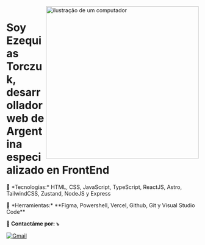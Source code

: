 <img src="https://raw.githubusercontent.com/MicaelliMedeiros/micaellimedeiros/master/image/computer-illustration.png" alt="ilustração de um computador" min-width="400px" max-width="400px" width="400px" align="right">

<h1 align="left"> 
  Soy Ezequias Torczuk, desarrollador web de Argentina especializado en FrontEnd
</h1>

<p align="left">
  🦄 *Tecnologías:* HTML, CSS, JavaScript, TypeScript, ReactJS, Astro, TailwindCSS, Zustand, NodeJS y Express
</p>

<p align="left">
  💼 *Herramientas:* **Figma, Powershell, Vercel, Github, Git y Visual Studio Code**
</p>

<b align="left">
  💌 Contactáme por: ⤵️
</b>

<p align="left">
  <a href="#" title="Gmail">
  <img src="https://img.shields.io/badge/-Gmail-FF0000?style=flat-square&labelColor=FF0000&logo=gmail&logoColor=white&link=mrdadoxx@gmail.com" alt="Gmail"/></a>
</p>
